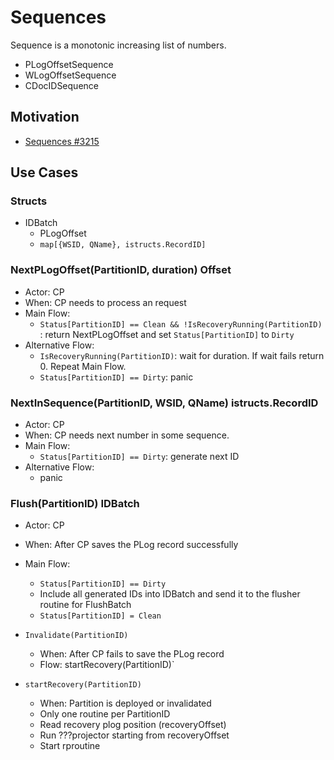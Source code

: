 # Sequences

Sequence is a monotonic increasing list of numbers.
- PLogOffsetSequence
- WLogOffsetSequence
- CDocIDSequence

## Motivation

- [Sequences #3215](https://github.com/voedger/voedger/issues/3215)

## Use Cases

### Structs 

- IDBatch
    - PLogOffset
    - `map[{WSID, QName}, istructs.RecordID]`

### NextPLogOffset(PartitionID, duration) Offset

- Actor: CP
- When: CP needs to process an request
- Main Flow:
    - `Status[PartitionID] == Clean && !IsRecoveryRunning(PartitionID) `: return NextPLogOffset and set `Status[PartitionID]` to `Dirty`
- Alternative Flow:
    - `IsRecoveryRunning(PartitionID)`: wait for duration. If wait fails return 0. Repeat Main Flow.
    - `Status[PartitionID] == Dirty`: panic

### NextInSequence(PartitionID, WSID, QName) istructs.RecordID

- Actor: CP
- When: CP  needs next number in some sequence.
- Main Flow:
    - `Status[PartitionID] == Dirty`: generate next ID
- Alternative Flow:  
    - panic

### Flush(PartitionID) IDBatch

- Actor: CP
- When: After CP saves the PLog record successfully
- Main Flow:
    - `Status[PartitionID] == Dirty`
    - Include all generated IDs into IDBatch and send it to the flusher routine for FlushBatch
    - `Status[PartitionID] = Clean`

- `Invalidate(PartitionID)`
  - When: After CP fails to save the PLog record
  - Flow: startRecovery(PartitionID)`
- `startRecovery(PartitionID)`
  - When: Partition is deployed or invalidated
  - Only one routine per PartitionID
  - Read recovery plog position (recoveryOffset)
  - Run ???projector starting from recoveryOffset
  - Start rproutine
